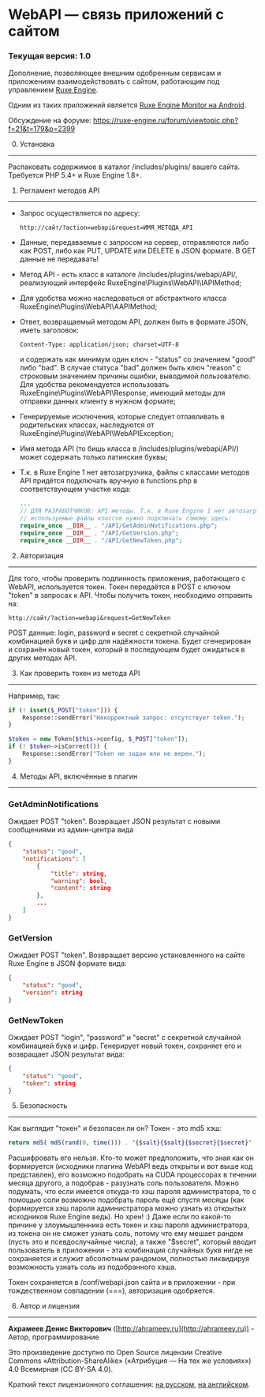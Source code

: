 WebAPI — связь приложений с сайтом
==================================

### Текущая версия: 1.0

Дополнение, позволяющее внешним одобренным сервисам и приложениям взаимодействовать с сайтом, работающим под управлением [Ruxe Engine](http://ruxe-engine.ru).

Одним из таких приложений является [Ruxe Engine Monitor на Android](https://play.google.com/store/apps/details?id=ru.ahrameev.ruxeenginemonitor).

Обсуждение на форуме: https://ruxe-engine.ru/forum/viewtopic.php?f=21&t=179&p=2399


0. Установка
------------

Распаковать содержимое в каталог /includes/plugins/ вашего сайта. Требуется PHP 5.4+ и Ruxe Engine 1.8+. 


1. Регламент методов API
------------------------
-   Запрос осуществляется по адресу:
 
        http://сайт/?action=webapi&request=ИМЯ_МЕТОДА_API

-   Данные, передаваемые с запросом на сервер, отправляются либо как POST, либо как PUT, UPDATE или DELETE в JSON формате. В GET данные не передавать!
-   Метод API - есть класс в каталоге /includes/plugins/webapi/API/, реализующий интерфейс RuxeEngine\Plugins\WebAPI\IAPIMethod;
-   Для удобства можно наследоваться от абстрактного класса RuxeEngine\Plugins\WebAPI\AAPIMethod;
-   Ответ, возвращаемый методом API, должен быть в формате JSON, иметь заголовок:

        Content-Type: application/json; charset=UTF-8

    и содержать как минимум один ключ - "status" со значением "good" либо "bad". В случае статуса "bad" должен быть ключ "reason" с строковым значением причины ошибки, выводимой пользователю. 
    Для удобства рекомендуется использовать RuxeEngine\Plugins\WebAPI\Response, имеющий методы для отправки данных клиенту в нужном формате; 
-   Генерируемые исключения, которые следует отлавливать в родительских классах, наследуются от RuxeEngine\Plugins\WebAPI\WebAPIException;
-   Имя метода API (то бишь класса в /includes/plugins/webapi/API/) может содержать только латинские буквы;
-   Т.к. в Ruxe Engine 1 нет автозагрузчика, файлы с классами методов API придётся подключать вручную в functions.php в соответствующем участке кода:
    
    ```php
    ...
    // ДЛЯ РАЗРАБОТЧИКОВ: API методы. Т.к. в Ruxe Engine 1 нет автозагрузчика,
    // используемые файлы классов нужно подключать самому здесь:
    require_once __DIR__ . "/API/GetAdminNotifications.php";
    require_once __DIR__ . "/API/GetVersion.php";
    require_once __DIR__ . "/API/GetNewToken.php";
    ```


2. Авторизация
--------------
Для того, чтобы проверить подлинность приложения, работающего с WebAPI, используется токен. Токен передаётся в POST с ключом "token" в запросах к API. Чтобы получить токен, необходимо отправить на:

    http://сайт/?action=webapi&request=GetNewToken

POST данные: login, password и secret с секретной случайной комбинацией букв и цифр для надёжности токена. Будет сгенерирован и сохранён новый токен, который в последующем будет ожидаться в других методах API.


3. Как проверить токен из метода API
------------------------------------
Например, так:
```php
if (! isset($_POST["token"])) {
    Response::sendError("Некорректный запрос: отсутствует token.");
}

$token = new Token($this->config, $_POST["token"]);
if (! $token->isCorrect()) {
    Response::sendError("Token не задан или не верен.");
}
```


4. Методы API, включённые в плагин
----------------------------------
### GetAdminNotifications
Ожидает POST "token". Возвращает JSON результат с новыми сообщениями из админ-центра вида

```json
{
    "status": "good",
    "notifications": [
        {
            "title": string,
            "warning": bool,
            "content": string
        },
        ...
    ]
}
```


### GetVersion
Ожидает POST "token". Возвращает версию установленного на сайте Ruxe Engine в JSON формате вида:

```json
{
    "status": "good",
    "version": string
}
```


### GetNewToken
Ожидает POST "login", "password" и "secret" с секретной случайной комбинацией букв и цифр. Генерирует новый токен, сохраняет его и возвращает JSON результат вида:

```json
{
    "status": "good",
    "token": string
}
```


5. Безопасность
---------------
Как выглядит "токен" и безопасен ли он? Токен - это md5 хэш:

```php
return md5( md5(rand(0, time())) . "{$salt}{$salt}{$secret}{$secret}" );
```

Расшифровать его нельзя. Кто-то может предположить, что зная как он формируется (исходники плагина WebAPI ведь открыты и вот выше код представлен), его возможно подобрать на CUDA процессорах в течении месяца другого, а подобрав - разузнать соль пользователя. Можно подумать, что если имеется откуда-то хэш пароля администратора, то с помощью соли возможно подобрать пароль ещё спустя месяцы (как формируется хэш пароля администратора можно узнать из открытых исходников Ruxe Engine ведь). Но хрен! :) Даже если по какой-то причине у злоумышленника есть токен и хэш пароля администратора, из токена он не сможет узнать соль, потому что ему мешает рандом (пусть это и псевдослучайные числа), а также "$secret", который вводит пользователь в приложении - эта комбинация случайных букв нигде не сохраняется и служит абсолютным рандомом, полностью ликвидируя возможность узнать соль из подобранного хэша.

Токен сохраняется в /conf/webapi.json сайта и в приложении - при тождественном совпадении (===), авторизация одобряется.


6. Автор и лицензия
-------------------
**Ахрамеев Денис Викторович** ([http://ahrameev.ru](http://ahrameev.ru)) - Автор, программирование

Это произведение доступно по Open Source лицензии Creative Commons «Attribution-ShareAlike» («Атрибуция — На тех же условиях») 4.0 Всемирная (CC BY-SA 4.0).

Краткий текст лицензионного соглашения: [на русском](http://creativecommons.org/licenses/by-sa/4.0/deed.ru), [на английском](http://creativecommons.org/licenses/by-sa/4.0/deed.en).
